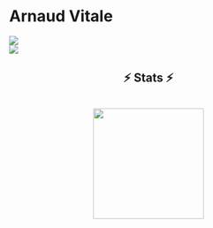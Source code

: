 # Arnaud Vitale

<a href="https://skillicons.dev">
  <img src="https://skillicons.dev/icons?i=c,cpp,python,html,css,js,ts,nodejs,express,react,php,symfony,laravel" />
</a>
<br>
<a href="https://skillicons.dev">
  <img src="https://skillicons.dev/icons?i=git,github,gitlab,docker,mongodb,mysql,linux,vscode,bash,postman" />
</a>

<h2 align="center">⚡ Stats ⚡</h2>
<br>
<div align="center">
  <a href="https://github.com/ArnaudVitale/github-readme-stats">
    <img height=200 align="center" src="https://github-readme-stats.vercel.app/api/top-langs/?username=ArnaudVitale&title_color=ff652f&text_color=ffffff&icon_color=ff652f&langs_count=8&layout=compact&size_weight=0.5&count_weight=0.5&theme=codeSTACKr&border_color=ff652f&hide=css" />
  </a>
</div>
